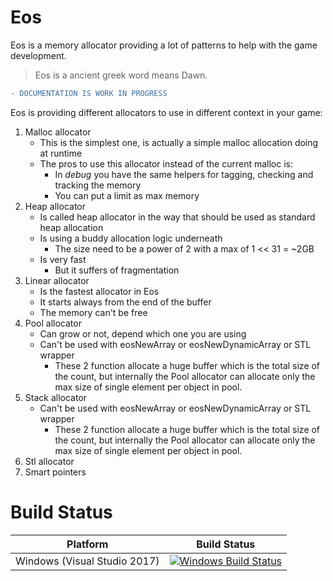 # Eos

Eos is a memory allocator providing a lot of patterns to help with the game development.

> Eos is a ancient greek word means Dawn.

```diff
- DOCUMENTATION IS WORK IN PROGRESS
```

Eos is providing different allocators to use in different context in your game:

1. Malloc allocator
   - This is the simplest one, is actually a simple malloc allocation doing at runtime
   - The pros to use this allocator instead of the current malloc is:
     - In *debug* you have the same helpers for tagging, checking and tracking the memory
	 - You can put a limit as max memory
2. Heap allocator
   - Is called heap allocator in the way that should be used as standard heap allocation
   - Is using a buddy allocation logic underneath
     - The size need to be a power of 2 with a max of 1 << 31 = ~2GB
   - Is very fast
     - But it suffers of fragmentation
3. Linear allocator
   - Is the fastest allocator in Eos
   - It starts always from the end of the buffer
   - The memory can't be free
4. Pool allocator
   - Can grow or not, depend which one you are using
   - Can't be used with eosNewArray or eosNewDynamicArray or STL wrapper
     - These 2 function allocate a huge buffer which is the total size of the count, but internally the Pool allocator can allocate only the max size of single element per object in pool.
5. Stack allocator
   - Can't be used with eosNewArray or eosNewDynamicArray or STL wrapper
     - These 2 function allocate a huge buffer which is the total size of the count, but internally the Pool allocator can allocate only the max size of single element per object in pool.
6. Stl allocator
7. Smart pointers


# Build Status

| Platform | Build Status |
|:--------:|:------------:|
| Windows (Visual Studio 2017) | [![Windows Build Status](https://ci.appveyor.com/api/projects/status/github/kabalmcblade/eos?branch=master&svg=true)](https://ci.appveyor.com/project/kabalmcblade/eos) |

